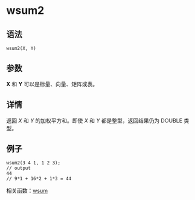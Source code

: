 # wsum2

## 语法

`wsum2(X, Y)`

## 参数

**X** 和 **Y** 可以是标量、向量、矩阵或表。

## 详情

返回 *X* 和 *Y* 的加权平方和。即使 *X* 和 *Y* 都是整型，返回结果仍为 DOUBLE 类型。

## 例子

```
wsum2(3 4 1, 1 2 3);
// output
44
// 9*1 + 16*2 + 1*3 = 44
```

相关函数：[wsum](wsum.md)

